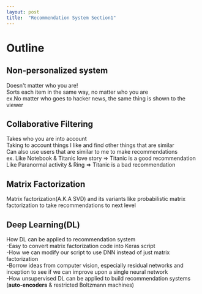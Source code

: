 ```yaml
---
layout: post
title:  "Recommendation System Section1"
---
```


# Outline 
## Non-personalized system
Doesn't matter who you are! <br/>
Sorts each item in the same way, no matter who you are <br/>
ex.No matter who goes to hacker news, the same thing is shown to the viewer <br/>

## Collaborative Filtering
Takes who you are into account <br/>
Taking to account things I like and find other things that are similar <br/>
Can also use users that are similar to me to make recommendations <br/>
ex. Like Notebook & Titanic love story => Titanic is a good recommendation <br/>
    Like Paranormal activity & Ring => Titanic is a bad recommendation <br/>

## Matrix Factorization 
Matrix factorization(A.K.A SVD) and its variants like probabilistic matrix factorization to take recommendations to next level <br/>

## Deep Learning(DL)
How DL can be applied to recommendation system <br/>
-Easy to convert matrix factorization code into Keras script <br/>
-How we can modify our script to use DNN instead of just matrix factorization <br/>
-Borrow ideas from computer vision, especially residual networks and inception to see if we can improve upon a single neural network <br/>
-How unsupervised DL can be applied to build recommendation systems (**auto-encoders** & restricted Boltzmann machines) <br/>

